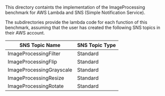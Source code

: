 This directory containts the implementation of the ImageProcessing benchmark for AWS Lambda and SNS (Simple Notification Service). 

The subdirectories provide the lambda code for each function of this benchmark, assuming that the user has created the following SNS topics in their AWS account.

| SNS Topic Name  | SNS Topic Type  |
| ------------- | ----- |
| ImageProcessingFilter  | Standard |
| ImageProcessingFlip  | Standard |
| ImageProcessingGrayscale  | Standard |
| ImageProcessingResize  | Standard |
| ImageProcessingRotate  | Standard |